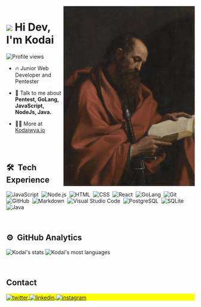 <img align="right" height="480em" src="./assets/Apostolo_Paulo.jpg"/>
<h1 align="left"><img src="https://raw.githubusercontent.com/kaueMarques/kaueMarques/master/hi.gif" height="30px"> Hi Dev, I'm Kodai </h1>
<p align="left"> <img src="https://komarev.com/ghpvc/?username=Kodaiwya&color=red" alt="Profile views" /> </p>

- 🔥 Junior Web Developer and Pentester

- 💬 Talk to me about **Pentest, GoLang, JavaScript, NodeJs, Java.**

- 👨‍💻 More at [Kodaiwya.io](https://Kodaiwya.github.io)

<br><br>

## 🛠 &nbsp;Tech Experience

![JavaScript](https://img.shields.io/badge/-JavaScript-101010?style=flat&logo=javascript)&nbsp;
![Node.js](https://img.shields.io/badge/-Node.js-101010?style=flat&logo=node.js)&nbsp;
![HTML](https://img.shields.io/badge/-HTML-101010?style=flat&logo=HTML5)&nbsp;
![CSS](https://img.shields.io/badge/-CSS-101010?style=flat&logo=CSS3&logoColor=1572B6)&nbsp;
![React](https://img.shields.io/badge/-React-101010?style=flat&logo=react)&nbsp;
![GoLang](https://img.shields.io/badge/-GoLang-101010?style=flat&logo=go)&nbsp;
![Git](https://img.shields.io/badge/-Git-101010?style=flat&logo=git)&nbsp;
![GitHub](https://img.shields.io/badge/-GitHub-101010?style=flat&logo=github)&nbsp;
![Markdown](https://img.shields.io/badge/-Markdown-101010?style=flat&logo=markdown&logoColor=5C4033)&nbsp;
![Visual Studio Code](https://img.shields.io/badge/-Visual%20Studio%20Code-101010?style=flat&logo=visual-studio-code&logoColor=007ACC)&nbsp;
![PostgreSQL](https://img.shields.io/badge/-PostgreSQL-101010?style=flat&logo=postgresql)&nbsp;
![SQLite](https://img.shields.io/badge/-SQLite-101010?style=flat&logo=sqlite)&nbsp;
![Java](https://img.shields.io/badge/-Java-101010?style=flat&logo=oracle)&nbsp;

<br>

## ⚙️ &nbsp;GitHub Analytics

<p align="left">
<img width="530em" src="https://github-readme-stats.vercel.app/api?username=Kodaiwya&show_icons=true&theme=onedark" alt="Kodai's stats"/>
<img width="530em" src="https://github-readme-stats.vercel.app/api/top-langs/?username=Kodaiwya&layout=compact&theme=onedark" alt="Kodai's most languages"/>
</p>

<br>

## Contact

<p align="left" style="background:yellow">
<a href="https://twitter.com/Kodaiwya" target="_blank">
  <img align="center" src="https://img.shields.io/badge/-Kodaiwya-101010?style=flat&logo=twitter" alt="twitter"/>  
</a>
<a href="https://www.linkedin.com/in/Kodaiwya" target="_blank">
  <img align="center" src="https://img.shields.io/badge/-Kodaiwya-101010?style=flat&logo=linkedin" alt="linkedin"/>
</a>
<a href="https://instagram.com/Kodaiwya" target="_blank">
 <img align="center" src="https://img.shields.io/badge/-Kodaiwya-101010?style=flat&logo=instagram" alt="instagram"/>
</a>
</p>
